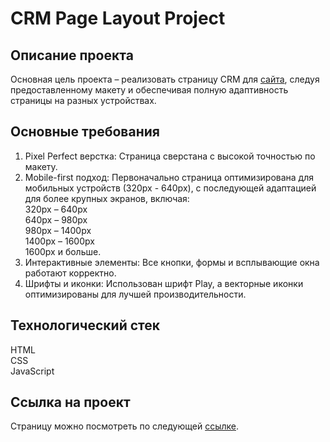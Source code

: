 # CRM Page Layout Project

## Описание проекта
Основная цель проекта – реализовать страницу CRM для [сайта](https://alpham.pro), следуя предоставленному макету и обеспечивая полную адаптивность страницы на разных устройствах.

## Основные требования
1. Pixel Perfect верстка: Страница сверстана с высокой точностью по макету.
2. Mobile-first подход: Первоначально страница оптимизирована для мобильных устройств (320px - 640px), с последующей адаптацией для более крупных экранов, включая:  
320px – 640px  
640px – 980px  
980px – 1400px  
1400px – 1600px  
1600px и больше.  
3. Интерактивные элементы: Все кнопки, формы и всплывающие окна работают корректно.
4. Шрифты и иконки: Использован шрифт Play, а векторные иконки оптимизированы для лучшей производительности.

## Технологический стек
HTML  
CSS  
JavaScript  

## Ссылка на проект
Страницу можно посмотреть по следующей [ссылке](https://gulnarafedorova.github.io/alpha-marketing-project/).
